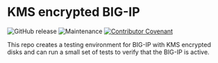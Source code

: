# KMS encrypted BIG-IP

![GitHub release](https://img.shields.io/github/v/release/memes/f5-google-bigip-kms?sort=semver)
![Maintenance](https://img.shields.io/maintenance/yes/2025)
[![Contributor Covenant](https://img.shields.io/badge/Contributor%20Covenant-2.1-4baaaa.svg)](CODE_OF_CONDUCT.md)

This repo creates a testing environment for BIG-IP with KMS encrypted disks and
can run a small set of tests to verify that the BIG-IP is active.
